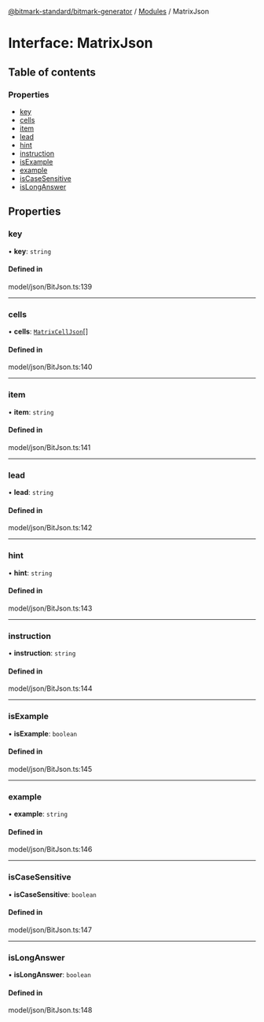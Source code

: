 [@bitmark-standard/bitmark-generator](../API.md) / [Modules](../modules.md) / MatrixJson

# Interface: MatrixJson

## Table of contents

### Properties

- [key](MatrixJson.md#key)
- [cells](MatrixJson.md#cells)
- [item](MatrixJson.md#item)
- [lead](MatrixJson.md#lead)
- [hint](MatrixJson.md#hint)
- [instruction](MatrixJson.md#instruction)
- [isExample](MatrixJson.md#isExample)
- [example](MatrixJson.md#example)
- [isCaseSensitive](MatrixJson.md#isCaseSensitive)
- [isLongAnswer](MatrixJson.md#isLongAnswer)

## Properties

### key

• **key**: `string`

#### Defined in

model/json/BitJson.ts:139

___

### cells

• **cells**: [`MatrixCellJson`](MatrixCellJson.md)[]

#### Defined in

model/json/BitJson.ts:140

___

### item

• **item**: `string`

#### Defined in

model/json/BitJson.ts:141

___

### lead

• **lead**: `string`

#### Defined in

model/json/BitJson.ts:142

___

### hint

• **hint**: `string`

#### Defined in

model/json/BitJson.ts:143

___

### instruction

• **instruction**: `string`

#### Defined in

model/json/BitJson.ts:144

___

### isExample

• **isExample**: `boolean`

#### Defined in

model/json/BitJson.ts:145

___

### example

• **example**: `string`

#### Defined in

model/json/BitJson.ts:146

___

### isCaseSensitive

• **isCaseSensitive**: `boolean`

#### Defined in

model/json/BitJson.ts:147

___

### isLongAnswer

• **isLongAnswer**: `boolean`

#### Defined in

model/json/BitJson.ts:148

